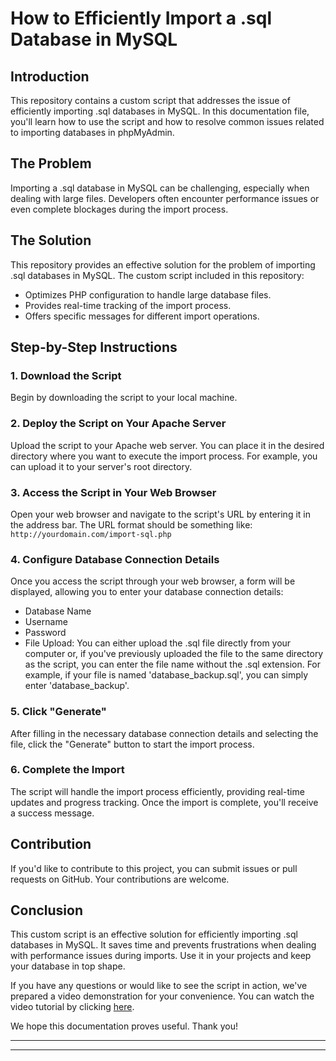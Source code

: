 # How to Efficiently Import a .sql Database in MySQL

## Introduction

This repository contains a custom script that addresses the issue of efficiently importing .sql databases in MySQL. In this documentation file, you'll learn how to use the script and how to resolve common issues related to importing databases in phpMyAdmin.

## The Problem

Importing a .sql database in MySQL can be challenging, especially when dealing with large files. Developers often encounter performance issues or even complete blockages during the import process.

## The Solution

This repository provides an effective solution for the problem of importing .sql databases in MySQL. The custom script included in this repository:

- Optimizes PHP configuration to handle large database files.
- Provides real-time tracking of the import process.
- Offers specific messages for different import operations.

## Step-by-Step Instructions

### 1. Download the Script

Begin by downloading the script to your local machine.

### 2. Deploy the Script on Your Apache Server

Upload the script to your Apache web server. You can place it in the desired directory where you want to execute the import process. For example, you can upload it to your server's root directory.

### 3. Access the Script in Your Web Browser

Open your web browser and navigate to the script's URL by entering it in the address bar. The URL format should be something like: `http://yourdomain.com/import-sql.php`

### 4. Configure Database Connection Details

Once you access the script through your web browser, a form will be displayed, allowing you to enter your database connection details:

- Database Name
- Username
- Password
- File Upload: You can either upload the .sql file directly from your computer or, if you've previously uploaded the file to the same directory as the script, you can enter the file name without the .sql extension. For example, if your file is named 'database_backup.sql', you can simply enter 'database_backup'.

### 5. Click "Generate"

After filling in the necessary database connection details and selecting the file, click the "Generate" button to start the import process.

### 6. Complete the Import

The script will handle the import process efficiently, providing real-time updates and progress tracking. Once the import is complete, you'll receive a success message.

## Contribution

If you'd like to contribute to this project, you can submit issues or pull requests on GitHub. Your contributions are welcome.

## Conclusion

This custom script is an effective solution for efficiently importing .sql databases in MySQL. It saves time and prevents frustrations when dealing with performance issues during imports. Use it in your projects and keep your database in top shape.

If you have any questions or would like to see the script in action, we've prepared a video demonstration for your convenience. You can watch the video tutorial by clicking [here](https://th3khan.com/como-crea-script-php-para-importar-archivos-sql-mysql-phpmyadmin-mariadb/).

We hope this documentation proves useful. Thank you!

---

---
